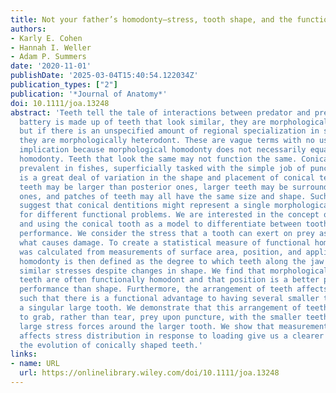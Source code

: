 ```yaml
---
title: Not your father’s homodonty—stress, tooth shape, and the functional homodont
authors:
- Karly E. Cohen
- Hannah I. Weller
- Adam P. Summers
date: '2020-11-01'
publishDate: '2025-03-04T15:40:54.122034Z'
publication_types: ["2"]
publication: '*Journal of Anatomy*'
doi: 10.1111/joa.13248
abstract: 'Teeth tell the tale of interactions between predator and prey. If a dental
  battery is made up of teeth that look similar, they are morphologically homodont,
  but if there is an unspecified amount of regional specialization in size or shape,
  they are morphologically heterodont. These are vague terms with no useful functional
  implication because morphological homodonty does not necessarily equal functional
  homodonty. Teeth that look the same may not function the same. Conical teeth are
  prevalent in fishes, superficially tasked with the simple job of puncture. There
  is a great deal of variation in the shape and placement of conical teeth. Anterior
  teeth may be larger than posterior ones, larger teeth may be surrounded by small
  ones, and patches of teeth may all have the same size and shape. Such variations
  suggest that conical dentitions might represent a single morphological solution
  for different functional problems. We are interested in the concept of homodonty
  and using the conical tooth as a model to differentiate between tooth shape and
  performance. We consider the stress that a tooth can exert on prey as stress is
  what causes damage. To create a statistical measure of functional homodonty, stress
  was calculated from measurements of surface area, position, and applied force. Functional
  homodonty is then defined as the degree to which teeth along the jaw all bear/exert
  similar stresses despite changes in shape. We find that morphologically heterodont
  teeth are often functionally homodont and that position is a better predictor of
  performance than shape. Furthermore, the arrangement of teeth affects their function,
  such that there is a functional advantage to having several smaller teeth surrounding
  a singular large tooth. We demonstrate that this arrangement of teeth is useful
  to grab, rather than tear, prey upon puncture, with the smaller teeth dissipating
  large stress forces around the larger tooth. We show that measurements of how shape
  affects stress distribution in response to loading give us a clearer picture of
  the evolution of conically shaped teeth.'
links:
- name: URL
  url: https://onlinelibrary.wiley.com/doi/10.1111/joa.13248
---
```

